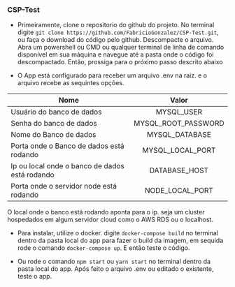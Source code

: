 ### CSP-Test

- Primeiramente, clone o repositorio do github do projeto.
  No terminal digite `git clone https://github.com/FabricioGonzalez/CSP-Test.git`, ou faça o download do código pelo github. Descompacte o arquivo. Abra um powershell ou CMD ou qualquer terminal de linha de comando disponível em sua máquina e navegue até a pasta onde o código foi descompactado. Então, prossiga para o próximo passo descrito abaixo

- O App está configurado para receber um arquivo .env na raiz.
  e o arquivo recebe as sequintes opções.

| Nome                                           |        Valor        |
| ---------------------------------------------- | :-----------------: |
| Usuário do banco de dados                      |     MYSQL_USER      |
| Senha do banco de dados                        | MYSQL_ROOT_PASSWORD |
| Nome do Banco de dados                         |   MYSQL_DATABASE    |
| Porta onde o Banco de dados está rodando       |  MYSQL_LOCAL_PORT   |
| Ip ou local onde o banco de dados está rodando |    DATABASE_HOST    |
| Porta onde o servidor node está rodando        |   NODE_LOCAL_PORT   |

O local onde o banco está rodando aponta para o ip. seja um cluster hospedados em algum servidor cloud como o AWS RDS ou o localhost.

- Para instalar, utilize o docker. digite `docker-compose build` no terminal dentro da pasta local do app para fazer o build da imagem, em sequida rode o comando `docker-compose up`. E então teste o código.

- Ou rode o comando `npm start` ou `yarn start` no terminal dentro da pasta local do app.
  Após feito o arquivo .env ou editado o existente, teste o app.
